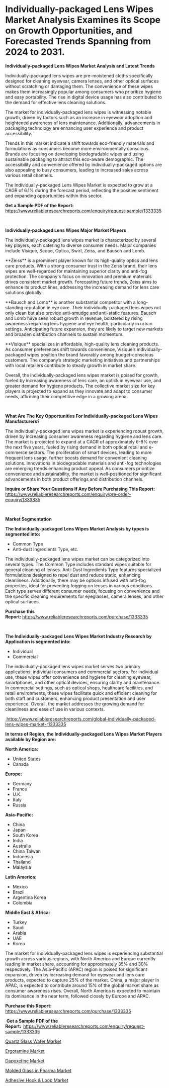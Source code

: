 <p><h1>Individually-packaged Lens Wipes Market Analysis Examines its Scope on Growth Opportunities, and Forecasted Trends Spanning from 2024 to 2031.</h1></p><p><strong>Individually-packaged Lens Wipes Market Analysis and Latest Trends</strong></p>
<p><p>Individually-packaged lens wipes are pre-moistened cloths specifically designed for cleaning eyewear, camera lenses, and other optical surfaces without scratching or damaging them. The convenience of these wipes makes them increasingly popular among consumers who prioritize hygiene and easy portability. The rise in digital device usage has also contributed to the demand for effective lens cleaning solutions.</p><p>The market for individually-packaged lens wipes is witnessing notable growth, driven by factors such as an increase in eyewear adoption and heightened awareness of lens maintenance. Additionally, advancements in packaging technology are enhancing user experience and product accessibility. </p><p>Trends in this market indicate a shift towards eco-friendly materials and formulations as consumers become more environmentally conscious. Brands are focusing on developing biodegradable wipes and using sustainable packaging to attract this eco-aware demographic. The accessibility and convenience offered by individually-packaged options are also appealing to busy consumers, leading to increased sales across various retail channels.</p><p>The Individually-packaged Lens Wipes Market is expected to grow at a CAGR of 6.1% during the forecast period, reflecting the positive sentiment and expanding opportunities within this sector.</p></p>
<p><strong>Get a Sample PDF of the Report:&nbsp;</strong> <a href="https://www.reliableresearchreports.com/enquiry/request-sample/1333335?utm_campaign=28&utm_medium=2&utm_source=Github&utm_content=ia&utm_term=01102024&utm_id=individually-packaged-lens-wipes">https://www.reliableresearchreports.com/enquiry/request-sample/1333335</a></p>
<p>&nbsp;</p>
<p><strong>Individually-packaged Lens Wipes Major Market Players</strong></p>
<p><p>The individually-packaged lens wipes market is characterized by several key players, each catering to diverse consumer needs. Major companies include Visique, Scope, Optica, Swirl, Zeiss, and Bausch and Lomb.</p><p>**Zeiss** is a prominent player known for its high-quality optics and lens care products. With a strong consumer trust in the Zeiss brand, their lens wipes are well-regarded for maintaining superior clarity and anti-fog protection. The company's focus on innovation and premium materials drives consistent market growth. Forecasting future trends, Zeiss aims to enhance its product lines, addressing the increasing demand for lens care solutions globally.</p><p>**Bausch and Lomb** is another substantial competitor with a long-standing reputation in eye care. Their individually-packaged lens wipes not only clean but also provide anti-smudge and anti-static features. Bausch and Lomb have seen robust growth in revenue, bolstered by rising awareness regarding lens hygiene and eye health, particularly in urban settings. Anticipating future expansion, they are likely to target new markets and broaden distribution channels to sustain momentum.</p><p>**Visique** specializes in affordable, high-quality lens cleaning products. As consumer preferences shift towards convenience, Visique’s individually-packaged wipes position the brand favorably among budget-conscious customers. The company’s strategic marketing initiatives and partnerships with local retailers contribute to steady growth in market share.</p><p>Overall, the individually-packaged lens wipes market is poised for growth, fueled by increasing awareness of lens care, an uptick in eyewear use, and greater demand for hygiene products. The collective market size for key players is projected to expand as they innovate and adapt to consumer needs, affirming their competitive edge in a growing arena.</p></p>
<p>&nbsp;</p>
<p><strong>What Are The Key Opportunities For Individually-packaged Lens Wipes Manufacturers?</strong></p>
<p><p>The individually-packaged lens wipes market is experiencing robust growth, driven by increasing consumer awareness regarding hygiene and lens care. The market is projected to expand at a CAGR of approximately 6-8% over the next five years, fueled by rising demand in both optical retail and e-commerce sectors. The proliferation of smart devices, leading to more frequent lens usage, further boosts demand for convenient cleaning solutions. Innovations in biodegradable materials and anti-fog technologies are emerging trends enhancing product appeal. As consumers prioritize convenience and sustainability, the market is well-positioned for significant advancements in both product offerings and distribution channels.</p></p>
<p><strong>Inquire or Share Your Questions If Any Before Purchasing This Report:</strong> <a href="https://www.reliableresearchreports.com/enquiry/pre-order-enquiry/1333335?utm_campaign=28&utm_medium=2&utm_source=Github&utm_content=ia&utm_term=01102024&utm_id=individually-packaged-lens-wipes">https://www.reliableresearchreports.com/enquiry/pre-order-enquiry/1333335</a></p>
<p>&nbsp;</p>
<p><strong>Market Segmentation</strong></p>
<p><strong>The Individually-packaged Lens Wipes Market Analysis by types is segmented into:</strong></p>
<p><ul><li>Common Type</li><li>Anti-dust Ingredients Type, etc.</li></ul></p>
<p><p>The individually-packaged lens wipes market can be categorized into several types. The Common Type includes standard wipes suitable for general cleaning of lenses. Anti-Dust Ingredients Type features specialized formulations designed to repel dust and reduce static, enhancing cleanliness. Additionally, there may be options infused with anti-fog properties, ideal for preventing fogging on lenses in various conditions. Each type serves different consumer needs, focusing on convenience and the specific cleaning requirements for eyeglasses, camera lenses, and other optical surfaces.</p></p>
<p><strong>Purchase this Report:&nbsp;</strong><a href="https://www.reliableresearchreports.com/purchase/1333335?utm_campaign=28&utm_medium=2&utm_source=Github&utm_content=ia&utm_term=01102024&utm_id=individually-packaged-lens-wipes">https://www.reliableresearchreports.com/purchase/1333335</a></p>
<p>&nbsp;</p>
<p><strong>The Individually-packaged Lens Wipes Market Industry Research by Application is segmented into:</strong></p>
<p><ul><li>Individual</li><li>Commercial</li></ul></p>
<p><p>The individually-packaged lens wipes market serves two primary applications: individual consumers and commercial sectors. For individual use, these wipes offer convenience and hygiene for cleaning eyewear, smartphones, and other optical devices, ensuring clarity and maintenance. In commercial settings, such as optical shops, healthcare facilities, and retail environments, these wipes facilitate quick and efficient cleaning for both staff and customers, enhancing product presentation and user experience. Overall, the market addresses the growing demand for cleanliness and ease of use in various contexts.</p></p>
<p><a href="https://www.reliableresearchreports.com/global-individually-packaged-lens-wipes-market-r1333335?utm_campaign=28&utm_medium=2&utm_source=Github&utm_content=ia&utm_term=01102024&utm_id=individually-packaged-lens-wipes">&nbsp;https://www.reliableresearchreports.com/global-individually-packaged-lens-wipes-market-r1333335</a></p>
<p><strong>In terms of Region, the Individually-packaged Lens Wipes Market Players available by Region are:</strong></p>
<p>
    <p> <strong> North America: </strong>
        <ul>
            <li>United States</li>
            <li>Canada</li>
        </ul>
        </p> 
    <p> <strong> Europe: </strong>
        <ul>
            <li>Germany</li>
            <li>France</li>
            <li>U.K.</li>
            <li>Italy</li>
            <li>Russia</li>
        </ul>
        </p> 
    <p> <strong> Asia-Pacific: </strong>
        <ul>
            <li>China</li>
            <li>Japan</li>
            <li>South Korea</li>
            <li>India</li>
            <li>Australia</li>
            <li>China Taiwan</li>
            <li>Indonesia</li>
            <li>Thailand</li>
            <li>Malaysia</li>
        </ul>
        </p> 
    <p> <strong> Latin America: </strong>
        <ul>
            <li>Mexico</li>
            <li>Brazil</li>
            <li>Argentina Korea</li>
            <li>Colombia</li>
        </ul>
        </p> 
    <p> <strong> Middle East & Africa: </strong>
        <ul>
            <li>Turkey</li>
            <li>Saudi</li>
            <li>Arabia</li>
            <li>UAE</li>
            <li>Korea</li>
        </ul>
    </p>
    </p>
<p><p>The market for individually-packaged lens wipes is experiencing substantial growth across various regions, with North America and Europe currently leading in market share, accounting for approximately 35% and 30% respectively. The Asia-Pacific (APAC) region is poised for significant expansion, driven by increasing demand for eyewear and lens care products, expected to capture 25% of the market. China, a major player in APAC, is expected to contribute around 15% of the global market share as consumer awareness rises. Overall, North America is expected to maintain its dominance in the near term, followed closely by Europe and APAC.</p></p>
<p><strong>Purchase this Report: </strong><a href="https://www.reliableresearchreports.com/purchase/1333335?utm_campaign=28&utm_medium=2&utm_source=Github&utm_content=ia&utm_term=01102024&utm_id=individually-packaged-lens-wipes">https://www.reliableresearchreports.com/purchase/1333335</a></p>
<p>&nbsp;<strong>Get a Sample PDF of the Report:&nbsp;&nbsp;</strong><a href="https://www.reliableresearchreports.com/enquiry/request-sample/1333335?utm_campaign=28&utm_medium=2&utm_source=Github&utm_content=ia&utm_term=01102024&utm_id=individually-packaged-lens-wipes">https://www.reliableresearchreports.com/enquiry/request-sample/1333335</a></p>
<p><strong></strong></p>
<p><p><a href="https://issuu.com/reportprime-2/docs/quartz-glass-wafer-market-size-2030_23a6ebf4da6e14?utm_campaign=28&utm_medium=2&utm_source=Github&utm_content=ia&utm_term=01102024&utm_id=individually-packaged-lens-wipes">Quartz Glass Wafer Market</a></p><p><a href="https://www.linkedin.com/pulse/future-trends-global-ergotamine-market-insights-analysis-from-2rehf?utm_campaign=28&utm_medium=2&utm_source=Github&utm_content=ia&utm_term=01102024&utm_id=individually-packaged-lens-wipes">Ergotamine Market</a></p><p><a href="https://www.linkedin.com/pulse/global-dapoxetine-market-opportunities-challenges2024-2031-feddf?utm_campaign=28&utm_medium=2&utm_source=Github&utm_content=ia&utm_term=01102024&utm_id=individually-packaged-lens-wipes">Dapoxetine Market</a></p><p><a href="https://github.com/NathanColeman327/Market-Research-Report-List-1/blob/main/molded-glass-in-pharma-market.md?utm_campaign=28&utm_medium=2&utm_source=Github&utm_content=ia&utm_term=01102024&utm_id=individually-packaged-lens-wipes">Molded Glass in Pharma Market</a></p><p><a href="https://github.com/RuthLucas64/Market-Research-Report-List-1/blob/main/adhesive-hook-loop-market.md?utm_campaign=28&utm_medium=2&utm_source=Github&utm_content=ia&utm_term=01102024&utm_id=individually-packaged-lens-wipes">Adhesive Hook & Loop Market</a></p></p>